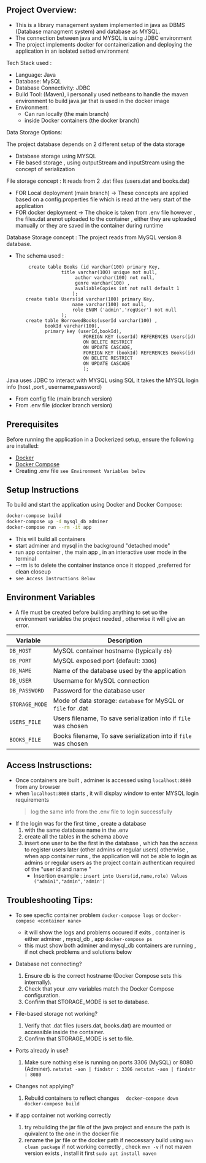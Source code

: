 ## Project Overview:
- This is a library management system implemented in java as DBMS (Database managment system) and database as MYSQL.
- The connection between java and MYSQL is using JDBC environment
- The project implements docker for containerization and deploying the application in an isolated setted environment

Tech Stack used :
- Language: Java
- Database: MySQL
- Database Connectivity: JDBC
- Build Tool: (Maven), i personally used netbeans to handle the maven environment to build java.jar that is used in the docker image
- Environment: 
   - Can run locally (the main branch)
   - inside Docker containers (the docker branch)


Data Storage Options:

The project database depends on 2 different setup of the data storage 
- Database storage using MYSQL
- File based storage , using outputStream and inputStream using the concept of serialization

File storage concept :
It reads from 2 .dat files (users.dat and books.dat)
- FOR Local deployment (main branch) -> These concepts are applied based on a config.properties file which is read at the very start of the application 
- FOR docker deployment -> The choice is taken from .env file however , the files.dat arenot uploaded to the container , either they are uploaded manually 
or they are saved in the container during runtime

Database Storage concept :
The project reads from MySQL version 8 database.
* The schema used :
```
        create table Books (id varchar(100) primary Key,
      				title varchar(100) unique not null,
                         author varchar(100) not null,
                         genre varchar(100) ,
                         avaliableCopies int not null default 1
      					);
       create table Users(id varchar(100) primary Key,
      					name varchar(100) not null,
      					role ENUM ('admin','regUser') not null
      				);
       create table BorrowedBooks(userId varchar(100) ,
              bookId varchar(100),
              primary key (userId,bookId),
							FOREIGN KEY (userId) REFERENCES Users(id)
							ON DELETE RESTRICT
							ON UPDATE CASCADE,
							FOREIGN KEY (bookId) REFERENCES Books(id)
							ON DELETE RESTRICT
							ON UPDATE CASCADE
							);
```
Java uses JDBC to interact with MYSQL using SQL
it takes the MYSQL login info (host ,port , username,password)
  - From config file (main branch version)
  - From .env file (docker branch version)


## Prerequisites

Before running the application in a Dockerized setup, ensure the following are installed:

- [Docker](https://www.docker.com/)
- [Docker Compose](https://docs.docker.com/compose/)
- Creating .env file `see Environment Variables below`

##  Setup Instructions

To build and start the application using Docker and Docker Compose:

```bash
docker-compose build
docker-compose up -d mysql_db adminer
docker-compose run --rm -it app

```
- This will build all containers
- start adminer and mysql in the background "detached mode"
- run app container , the main app , in an interactive user mode in the terminal
- --rm is to delete the container instance once it stopped ,preferred for clean closeup
- `see Access Instructions Below` 

## Environment Variables
- A file must be created before building anything to set uo the environment variables the project needed , otherwise it will give an error.

| Variable       | Description                                                     |
| -------------- | ----------------------------------------------------------------|
| `DB_HOST`      | MySQL container hostname (typically `db`)                       |
| `DB_PORT`      | MySQL exposed port (default: `3306`)                            |
| `DB_NAME`      | Name of the database used by the application                    |
| `DB_USER`      | Username for MySQL connection                                   |
| `DB_PASSWORD`  | Password for the database user                          	   |
| `STORAGE_MODE` | Mode of data storage: `database` for MySQL or `file` for .dat   | 
| `USERS_FILE`   | Users filename, To save serialization into if `file` was chosen |
| `BOOKS_FILE`   | Books filename, To save serialization into if `file` was chosen |


## Access Instrusctions:
- Once containers are built , adminer is accessed using `localhost:8080` from any browser
- when `localhost:8080` starts , it will display window to enter MYSQL login requirements
  > log the same info from the .env file to login successfully
- If the login was for the first time , create a database
  1) with the same database name in the .env
  2) create all the tables in the schema above
  3) insert one user to be the first in the database , which has the access to register users later (other admins or regular users)
     otherwise , when app container runs , the application will not be able to login as admins or regular users as the project contain authentican required of the "user id and name "
     - Insertion example : `insert into Users(id,name,role) Values ("admin1","admin",'admin')`

## Troubleshooting Tips:

- To see specfic container problem
  `docker-compose logs` or `docker-compose <container nane>`
  - it will show the logs and problems occured if exits , container is either adminer , mysql_db , app
  `docker-compose ps`
  - this must show both adminer and mysql_db containers are running , if not check problems and solutions below

- Database not connecting?
   1) Ensure db is the correct hostname (Docker Compose sets this internally).
   2) Check that your .env variables match the Docker Compose configuration.
   3) Confirm that STORAGE_MODE is set to database.

- File-based storage not working?
  1) Verify that .dat files (users.dat, books.dat) are mounted or accessible inside the container.
  2) Confirm that STORAGE_MODE is set to file.

- Ports already in use?
  1) Make sure nothing else is running on ports 3306 (MySQL) or 8080 (Adminer).
   `netstat -aon | findstr : 3306
    netstat -aon | findstr : 8080
   ` 

- Changes not applying?
  1) Rebuild containers to reflect changes
`	docker-compose down
	docker-compose build
`

- if app container not working correctly
  1) try rebuilding the jar file of the java project and ensure the path is quivalent to the one in the docker file
  2) rename the jar file or the docker path if neccessary
     build using
     `mvn clean package`
     if not working correctly , check
     `mvn -v`
     if not maven version exists , install it first
     `sudo apt install maven`
 
